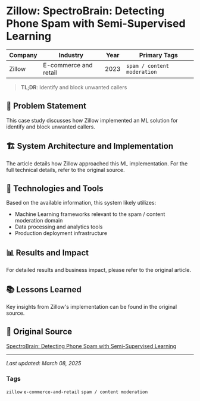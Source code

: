 # Zillow: SpectroBrain: Detecting Phone Spam with Semi-Supervised Learning

| Company | Industry | Year | Primary Tags | 
|---------|----------|------|--------------|
| Zillow | E-commerce and retail | 2023 | `spam / content moderation` |

> **TL;DR**: Identify and block unwanted callers

## 📝 Problem Statement

This case study discusses how Zillow implemented an ML solution for identify and block unwanted callers.

## 🏗️ System Architecture and Implementation

The article details how Zillow approached this ML implementation. For the full technical details, refer to the original source.

## 🔧 Technologies and Tools

Based on the available information, this system likely utilizes:

- Machine Learning frameworks relevant to the spam / content moderation domain
- Data processing and analytics tools
- Production deployment infrastructure

## 📊 Results and Impact

For detailed results and business impact, please refer to the original article.

## 📚 Lessons Learned

Key insights from Zillow's implementation can be found in the original source.

## 🔗 Original Source

[SpectroBrain: Detecting Phone Spam with Semi-Supervised Learning](https://www.zillow.com/tech/spectrobrain-detecting-phone-spam-with-semi-supervised-learning/)

---

*Last updated: March 08, 2025*

### Tags

`zillow` `e-commerce-and-retail` `spam / content moderation`
